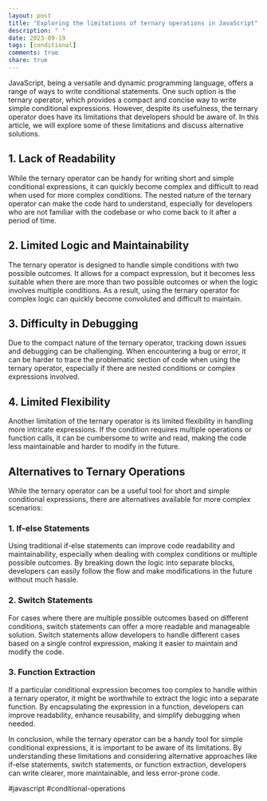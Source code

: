 ```yaml
---
layout: post
title: "Exploring the limitations of ternary operations in JavaScript"
description: " "
date: 2023-09-19
tags: [conditional]
comments: true
share: true
---
```


JavaScript, being a versatile and dynamic programming language, offers a range of ways to write conditional statements. One such option is the ternary operator, which provides a compact and concise way to write simple conditional expressions. However, despite its usefulness, the ternary operator does have its limitations that developers should be aware of. In this article, we will explore some of these limitations and discuss alternative solutions.

## 1. Lack of Readability

While the ternary operator can be handy for writing short and simple conditional expressions, it can quickly become complex and difficult to read when used for more complex conditions. The nested nature of the ternary operator can make the code hard to understand, especially for developers who are not familiar with the codebase or who come back to it after a period of time.

## 2. Limited Logic and Maintainability

The ternary operator is designed to handle simple conditions with two possible outcomes. It allows for a compact expression, but it becomes less suitable when there are more than two possible outcomes or when the logic involves multiple conditions. As a result, using the ternary operator for complex logic can quickly become convoluted and difficult to maintain.

## 3. Difficulty in Debugging

Due to the compact nature of the ternary operator, tracking down issues and debugging can be challenging. When encountering a bug or error, it can be harder to trace the problematic section of code when using the ternary operator, especially if there are nested conditions or complex expressions involved.

## 4. Limited Flexibility

Another limitation of the ternary operator is its limited flexibility in handling more intricate expressions. If the condition requires multiple operations or function calls, it can be cumbersome to write and read, making the code less maintainable and harder to modify in the future.

## Alternatives to Ternary Operations

While the ternary operator can be a useful tool for short and simple conditional expressions, there are alternatives available for more complex scenarios:

### 1. If-else Statements

Using traditional if-else statements can improve code readability and maintainability, especially when dealing with complex conditions or multiple possible outcomes. By breaking down the logic into separate blocks, developers can easily follow the flow and make modifications in the future without much hassle.

### 2. Switch Statements

For cases where there are multiple possible outcomes based on different conditions, switch statements can offer a more readable and manageable solution. Switch statements allow developers to handle different cases based on a single control expression, making it easier to maintain and modify the code.

### 3. Function Extraction

If a particular conditional expression becomes too complex to handle within a ternary operator, it might be worthwhile to extract the logic into a separate function. By encapsulating the expression in a function, developers can improve readability, enhance reusability, and simplify debugging when needed.

In conclusion, while the ternary operator can be a handy tool for simple conditional expressions, it is important to be aware of its limitations. By understanding these limitations and considering alternative approaches like if-else statements, switch statements, or function extraction, developers can write clearer, more maintainable, and less error-prone code.

#javascript #conditional-operations